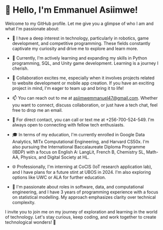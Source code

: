# 👋 Hello, I'm Emmanuel Asiimwe!

Welcome to my GitHub profile. Let me give you a glimpse of who I am and what I'm passionate about:

- 👀 I have a deep interest in technology, particularly in robotics, game development, and competitive programming. These fields constantly captivate my curiosity and drive me to explore and learn more.

- 🌱 Currently, I'm actively learning and expanding my skills in Python programming, SQL, and Unity game development. Learning is a journey I cherish.

- 💞️ Collaboration excites me, especially when it involves projects related to website development or mobile app creation. If you have an exciting project in mind, I'm eager to team up and bring it to life!

- 📫 You can reach out to me at asiimwemmanuel47@gmail.com. Whether you want to connect, discuss collaboration, or just have a tech chat, feel free to drop me an email.

- 🤙 For direct contact, you can call or text me at +256-700-524-549. I'm always open to connecting with fellow tech enthusiasts.

- 🎓 In terms of my education, I'm currently enrolled in Google Data Analytics, MITx Computational Engineering, and Harvard CS50x. I'm also pursuing the International Baccalaureate Diploma Programme (IBDP) with a focus on English A: LangLit, French B, Chemistry SL, Math-AA, Physics, and Digital Society at HL.

- 🌐 Professionally, I'm interning at CoCIS (IoT research application lab), and I have plans for a future stint at UBOS in 2024. I'm also exploring options like UWC or ALA for further education.

- 💼 I'm passionate about roles in software, data, and computational engineering, and I have 3 years of programming experience with a focus on statistical modelling. My approach emphasizes clarity over technical complexity.

I invite you to join me on my journey of exploration and learning in the world of technology. Let's stay curious, keep coding, and work together to create technological wonders! 🚀
